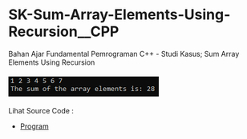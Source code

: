 # SK-Sum-Array-Elements-Using-Recursion__CPP
Bahan Ajar Fundamental Pemrograman C++ - Studi Kasus; Sum Array Elements Using Recursion<br><br>
<img src="https://github.com/RizkyKhapidsyah/SK-Sum-Array-Elements-Using-Recursion__CPP/blob/master/SK-Sum-Array-Elements-Using-Recursion__CPP/Result/001.PNG"><br><br>
Lihat Source Code : <br>
- <a href="https://github.com/RizkyKhapidsyah/SK-Sum-Array-Elements-Using-Recursion__CPP/blob/master/SK-Sum-Array-Elements-Using-Recursion__CPP/Source.cpp">Program</a>
